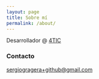 ```yaml
---
layout: page
title: Sobre mí
permalink: /about/
---
```


Desarrollador @ [4TIC](http://4tic.com/)

### Contacto

[sergiogragera+github@gmail.com](mailto:sergiogragera+github@gmail.com)
